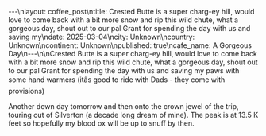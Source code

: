 ---\nlayout: coffee_post\ntitle: Crested Butte is a super charg-ey hill, would love to come back with a bit more snow and rip this wild chute, what a gorgeous day, shout out to our pal Grant for spending the day with us and saving my\ndate: 2025-03-04\ncity: Unknown\ncountry: Unknown\ncontinent: Unknown\npublished: true\ncafe_name: A Gorgeous Day\n---\n\nCrested Butte is a super charg-ey hill, would love to come back with a bit more snow and rip this wild chute, what a gorgeous day, shout out to our pal Grant for spending the day with us and saving my paws with some hand warmers (itâs good to ride with Dads - they come with provisions)

Another down day tomorrow and then onto the crown jewel of the trip, touring out of Silverton (a decade long dream of mine). The peak is at 13.5 K feet so hopefully my blood ox will be up to snuff by then.